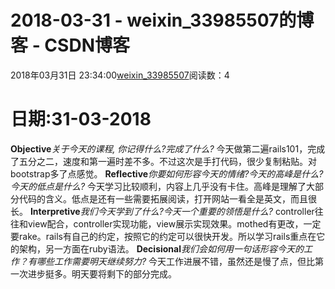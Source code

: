 # 2018-03-31 - weixin_33985507的博客 - CSDN博客
2018年03月31日 23:34:00[weixin_33985507](https://me.csdn.net/weixin_33985507)阅读数：4
# 日期:31-03-2018
**Objective***关于今天的课程, 你记得什么?完成了什么?*
今天做第二遍rails101，完成了五分之二，速度和第一遍时差不多。不过这次是手打代码，很少复制粘贴。对bootstrap多了点感觉。
**Reflective***你要如何形容今天的情绪?今天的高峰是什么?今天的低点是什么?*
今天学习比较顺利，内容上几乎没有卡住。高峰是理解了大部分代码的含义。低点是还有一些需要拓展阅读，打开网站一看全是英文，而且很长。
**Interpretive***我们今天学到了什么?今天一个重要的领悟是什么?*
controller往往和view配合，controller实现功能，view展示实现效果。mothed有更改，一定要rake。rails有自己的约定，按照它的约定可以很快开发。所以学习rails重点在它的架构，另一方面在ruby语法。
**Decisional***我们会如何用一句话形容今天的工作？有哪些工作需要明天继续努力?*
今天工作进展不错，虽然还是慢了点，但比第一次进步挺多。明天要将剩下的部分完成。
